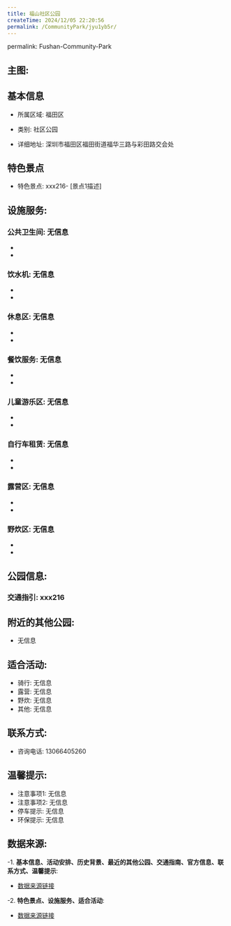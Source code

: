 ```yaml
---
title: 福山社区公园
createTime: 2024/12/05 22:20:56
permalink: /CommunityPark/jyu1yb5r/
---
```

permalink: Fushan-Community-Park
## 主图:
<ImageCard
image="https://cgj.sz.gov.cn/img/4/4018/4018739/10813618.jpg"
title= "福山社区公园"
description= "xxxxxx216"
date="2024/12/05"
href="/"
author="深圳公园"
/>
## 基本信息

- 所属区域: 福田区

- 类别: 社区公园

- 详细地址: 深圳市福田区福田街道福华三路与彩田路交会处

## 特色景点
- 特色景点: xxx216- [景点1描述]
## 设施服务:
### 公共卫生间: 无信息
- 
- 
### 饮水机: 无信息
- 
- 
### 休息区: 无信息
- 
- 
### 餐饮服务: 无信息
- 
- 
### 儿童游乐区: 无信息
- 
- 
### 自行车租赁: 无信息
- 
- 
### 露营区: 无信息
- 
- 
### 野炊区: 无信息

- 
- 
## 公园信息:
### 交通指引: xxx216

## 附近的其他公园:
- 无信息

## 适合活动:
- 骑行: 无信息
- 露营: 无信息
- 野炊: 无信息
- 其他: 无信息

## 联系方式:
- 咨询电话: 13066405260
## 温馨提示:
- 注意事项1: 无信息
- 注意事项2: 无信息
- 停车提示: 无信息
- 环保提示: 无信息

## 数据来源:
-1. **基本信息、活动安排、历史背景、最近的其他公园、交通指南、官方信息、联系方式、温馨提示**:
- [数据来源链接](https://cgj.sz.gov.cn/xsmh/gysz/sqgy/content/post_10813618.html)

-2. **特色景点、设施服务、适合活动**:
- [数据来源链接](https://cgj.sz.gov.cn/xsmh/gysz/sqgy/content/post_10813618.html)

